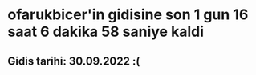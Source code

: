 # ofarukbicer'in gidisine son 1 gun 16 saat 6 dakika 58 saniye kaldi

## Gidis tarihi: 30.09.2022 :(